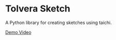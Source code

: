 
# Tolvera Sketch
A Python library for creating sketches using taichi.



[Demo Video](https://github.com/user-attachments/assets/d5c9682e-9321-437d-b156-140ffa3fa117)
